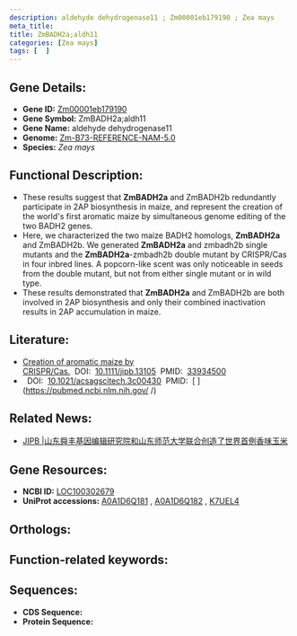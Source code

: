 ```yaml
---
description: aldehyde dehydrogenase11 ; Zm00001eb179190 ; Zea mays
meta_title:
title: ZmBADH2a;aldh11
categories: [Zea mays]
tags: [  ]
---
```


## Gene Details:
- **Gene ID:**	[Zm00001eb179190]()
- **Gene Symbol:** ZmBADH2a;aldh11
- **Gene Name:** aldehyde dehydrogenase11
- **Genome:** [Zm-B73-REFERENCE-NAM-5.0]()
- **Species:** *Zea mays*

## Functional Description:
   - These results suggest that **ZmBADH2a** and ZmBADH2b redundantly participate in 2AP biosynthesis in maize, and represent the creation of the world's first aromatic maize by simultaneous genome editing of the two BADH2 genes.
   - Here, we characterized the two maize BADH2 homologs, **ZmBADH2a** and ZmBADH2b. We generated **ZmBADH2a** and zmbadh2b single mutants and the **ZmBADH2a**-zmbadh2b double mutant by CRISPR/Cas in four inbred lines. A popcorn-like scent was only noticeable in seeds from the double mutant, but not from either single mutant or in wild type.
   - These results demonstrated that **ZmBADH2a** and ZmBADH2b are both involved in 2AP biosynthesis and only their combined inactivation results in 2AP accumulation in maize.

## Literature:
   - [Creation of aromatic maize by CRISPR/Cas.]( https://onlinelibrary.wiley.com/doi/10.1111/jipb.13105)&nbsp;&nbsp;DOI:&nbsp;&nbsp;[10.1111/jipb.13105](https://onlinelibrary.wiley.com/doi/10.1111/jipb.13105)&nbsp;&nbsp;PMID:&nbsp;&nbsp;[33934500](https://pubmed.ncbi.nlm.nih.gov/33934500/)
   - []( https://pubs.acs.org/doi/10.1021/acsagscitech.3c00430)&nbsp;&nbsp;DOI:&nbsp;&nbsp;[10.1021/acsagscitech.3c00430](https://pubs.acs.org/doi/10.1021/acsagscitech.3c00430)&nbsp;&nbsp;PMID:&nbsp;&nbsp;[ ](https://pubmed.ncbi.nlm.nih.gov/ /)

## Related News:
   - [JIPB | ​山东舜丰基因编辑研究院和山东师范大学联合创造了世界首例香味玉米](https://mp.weixin.qq.com/s?__biz=Mzg3MDEwNDEyMg==&mid=2247509550&idx=3&sn=ad5b19592178d8898ed0e2d28ca6954e&chksm=ce900b7bf9e7826d684f53d7dc2c182a1f740de9573dbe6246e27c1de4d1885ce4ec5a394364&scene=27#wechat_redirect)

## Gene Resources:
- **NCBI ID:** [LOC100302679](https://www.ncbi.nlm.nih.gov/gene/?term=LOC100302679)
- **UniProt accessions:** [A0A1D6Q181](https://www.uniprot.org/uniprotkb/A0A1D6Q181/entry)&nbsp;,&nbsp;[A0A1D6Q182](https://www.uniprot.org/uniprotkb/A0A1D6Q182/entry)&nbsp;,&nbsp;[K7UEL4](https://www.uniprot.org/uniprotkb/K7UEL4/entry)

## Orthologs:

## Function-related keywords:


## Sequences:
- **CDS Sequence:**
- **Protein Sequence:**
